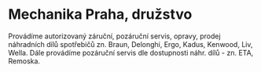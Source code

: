# Mechanika Praha,  družstvo
Provádíme autorizovaný záruční, pozáruční servis, opravy, prodej náhradních dílů spotřebičů zn. Braun, Delonghi, Ergo, Kadus, Kenwood, Liv, Wella. Dále provádíme pozáruční servis dle dostupnosti náhr. dílů - zn. ETA, Remoska.
